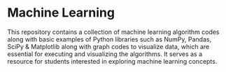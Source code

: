 # Machine Learning
This repository contains a collection of machine learning algorithm codes along with basic examples of Python libraries such as NumPy, Pandas, SciPy & Matplotlib along with graph codes to visualize data, which are essential for executing and visualizing the algorithms. It serves as a resource for students interested in exploring machine learning concepts.
